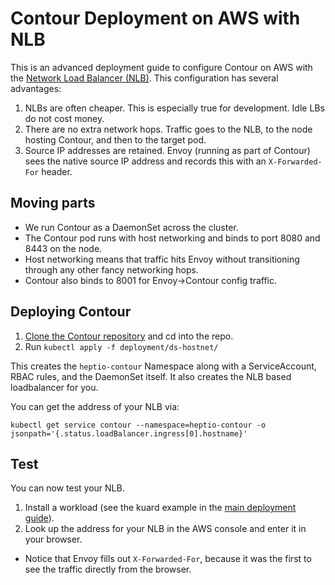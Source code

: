 # Contour Deployment on AWS with NLB

This is an advanced deployment guide to configure Contour on AWS with the [Network Load Balancer (NLB)][1].
This configuration has several advantages:

1. NLBs are often cheaper. This is especially true for development. Idle LBs do not cost money.
2. There are no extra network hops. Traffic goes to the NLB, to the node hosting Contour, and then to the target pod.
3. Source IP addresses are retained. Envoy (running as part of Contour) sees the native source IP address and records this with an `X-Forwarded-For` header.

## Moving parts

- We run Contour as a DaemonSet across the cluster.
- The Contour pod runs with host networking and binds to port 8080 and 8443 on the node.
- Host networking means that traffic hits Envoy without transitioning through any other fancy networking hops.
- Contour also binds to 8001 for Envoy->Contour config traffic.

## Deploying Contour

1. [Clone the Contour repository][4] and cd into the repo.
2. Run `kubectl apply -f deployment/ds-hostnet/`

This creates the `heptio-contour` Namespace along with a ServiceAccount, RBAC rules, and the DaemonSet itself.  It also creates the NLB based loadbalancer for you.

You can get the address of your NLB via:

```
kubectl get service contour --namespace=heptio-contour -o jsonpath='{.status.loadBalancer.ingress[0].hostname}'
```

## Test

You can now test your NLB.

1. Install a workload (see the kuard example in the [main deployment guide][2]).
2. Look up the address for your NLB in the AWS console and enter it in your browser.
  - Notice that Envoy fills out `X-Forwarded-For`, because it was the first to see the traffic directly from the browser.

[1]: https://aws.amazon.com/blogs/aws/new-network-load-balancer-effortless-scaling-to-millions-of-requests-per-second/
[2]: deploy-options.md#test
[3]: https://github.com/kubernetes/kubernetes/issues/52173
[4]: ../CONTRIBUTING.md
